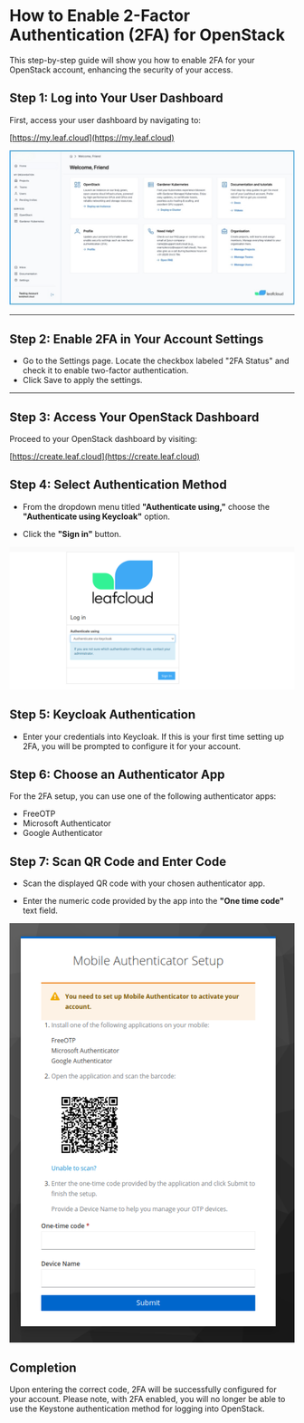 # How to Enable 2-Factor Authentication (2FA) for OpenStack

This step-by-step guide will show you how to enable 2FA for your OpenStack account, enhancing the security of your access.

## Step 1: Log into Your User Dashboard

First, access your user dashboard by navigating to:

[https://my.leaf.cloud](https://my.leaf.cloud)

![User Dashboard](../images/newdashboard.jpg)

---

## Step 2: Enable 2FA in Your Account Settings

- Go to the Settings page. Locate the checkbox labeled "2FA Status" and check it to enable two-factor authentication.
- Click Save to apply the settings.

---

## Step 3: Access Your OpenStack Dashboard

Proceed to your OpenStack dashboard by visiting:

[https://create.leaf.cloud](https://create.leaf.cloud)




## Step 4: Select Authentication Method

- From the dropdown menu titled **"Authenticate using,"** choose the **"Authenticate using Keycloak"** option.

- Click the **"Sign in"** button.

![](../images/Keystone.png)


## Step 5: Keycloak Authentication

- Enter your credentials into Keycloak. If this is your first time setting up 2FA, you will be prompted to configure it for your account.

## Step 6: Choose an Authenticator App

For the 2FA setup, you can use one of the following authenticator apps:

- FreeOTP
- Microsoft Authenticator
- Google Authenticator

## Step 7: Scan QR Code and Enter Code

- Scan the displayed QR code with your chosen authenticator app.

- Enter the numeric code provided by the app into the **"One time code"** text field.

![](../images/2fa.png)

## Completion

Upon entering the correct code, 2FA will be successfully configured for your account. Please note, with 2FA enabled, you will no longer be able to use the Keystone authentication method for logging into OpenStack.
